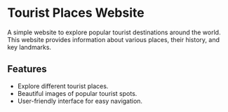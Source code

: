 # Tourist Places Website

A simple website to explore popular tourist destinations around the world. This website provides information about various places, their history, and key landmarks.

## Features
- Explore different tourist places.
- Beautiful images of popular tourist spots.
- User-friendly interface for easy navigation.
